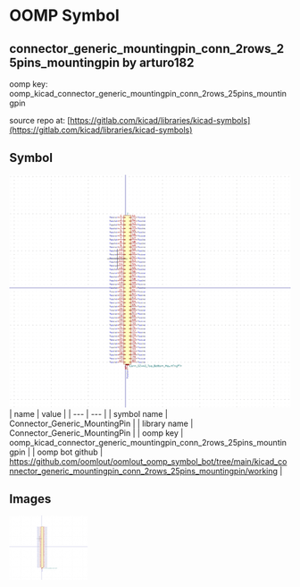 # OOMP Symbol  
## connector_generic_mountingpin_conn_2rows_25pins_mountingpin  by arturo182  
  
oomp key: oomp_kicad_connector_generic_mountingpin_conn_2rows_25pins_mountingpin  
  
source repo at: [https://gitlab.com/kicad/libraries/kicad-symbols](https://gitlab.com/kicad/libraries/kicad-symbols)  
## Symbol  
  
[![working.png](working_600.png)](working.png)  
| name | value | 
| --- | --- | 
| symbol name | Connector_Generic_MountingPin | 
| library name | Connector_Generic_MountingPin | 
| oomp key | oomp_kicad_connector_generic_mountingpin_conn_2rows_25pins_mountingpin | 
| oomp bot github | https://github.com/oomlout/oomlout_oomp_symbol_bot/tree/main/kicad_connector_generic_mountingpin_conn_2rows_25pins_mountingpin/working | 
## Images  
  
[![working.png](working_140.png)](working.png)  
